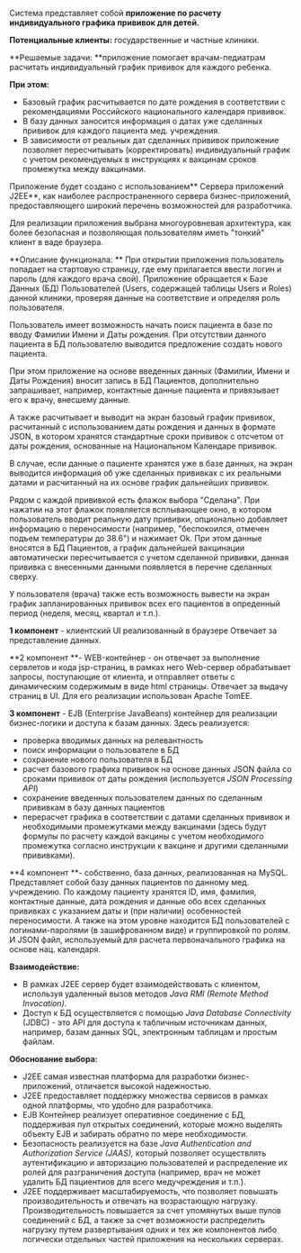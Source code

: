 Система представляет собой **приложение по расчету индивидуального графика прививок для детей.**

**Потенциальные клиенты:** государственные и частные клиники.

**Решаемые задачи: **приложение помогает врачам-педиатрам расчитать индивидуальный график прививок 
для каждого ребенка. 

**При этом:**
- Базовый график расчитывается по дате рождения в соответствии с рекомендациями Российского национального календаря прививок. 
- В базу данных заносится информация о датах уже сделанных прививок для каждого пациента мед. учреждения.
- В зависимости от реальных дат сделанных прививок приложение позволяет пересчитывать (корректировать) индивидуальный график с учетом рекомендуемых в инструкциях к вакцинам сроков промежутка между вакцинами. 

Приложение будет создано с использованием** Сервера приложений J2EE**, как наиболее распространенного сервера бизнес-приложений, предоставляющего широкий перечень возможностей для разработчика. 

Для реализации приложения выбрана многоуровневая архитектура, как более безопасная и позволяющая пользователям иметь "тонкий" клиент в ваде браузера.

**Описание функционала: **
При открытии приложения пользователь попадает на стартовую страницу, где ему прилагается ввести логин и пароль (для каждого врача свой). Приложение обращается к Базе Данных (БД) Пользователей (Users, содержащей таблицы Users и Roles) данной клиники, проверяя данные на соответствие и определяя роль пользователя.

Пользователь имеет возможность начать поиск пациента в базе по вводу Фамилии Имени и Даты рождения. При отсутствии данного пациента в БД пользователю выводится предложение создать нового пациента.

При этом приложение на основе введенных данных (Фамилии, Имени и Даты Рождения) вносит запись в БД Пациентов, дополнительно запрашивает, например, контактные данные пациента и привязывает его к врачу, внесшему данные.

А также расчитывает и выводит на экран базовый график прививок, расчитанный с использованием даты рождения и данных в формате JSON, в котором хранятся стандартные сроки прививок с отсчетом от даты рождения, основанные на Национальном Календаре прививок.

В случае, если данные о пациенте хранятся уже в базе данных, на экран выводится информация об уже сделанных прививках с их реальными датами и расчитанный на их основе график дальнейших прививок. 

Рядом с каждой прививкой есть флажок выбора "Сделана". При нажатии на этот флажок появляется всплывающее окно, в котором пользователь вводит реальную дату прививки, опционально добавляет информацию о переносимости (например, "беспокоился, отмечен подъем температуры до 38.6") и нажимает Ok. При этом данные вносятся в БД Пациентов, а график дальнейшей вакцинации автоматически пересчитывается с учетом сделанной прививки, данная прививка с внесенными данными появляется в перечне сделанных сверху. 

У пользователя (врача) также есть возможность вывести на экран график запланированных прививок всех его пациентов в опреденный период (неделя, месяц, квартал и т.п.).

**1 компонент** - клиентский UI реализованный в браузере Отвечает за представление данных.

**2 компонент **- WEB-контейнер - он отвечает за выполнение сервлетов и кода jsp-страниц, в рамках него Web-сервер обрабатывает запросы, поступающие от клиента, и отправляет ответы с динамическим содержимым в виде html страницы. Отвечает за выдачу страниц в UI.
Для его реализации использован Apache TomEE.

**3 компонент** - EJB (Enterprise JavaBeans) контейнер для реализации бизнес-логики и доступа к базам данных. 
Здесь реализуется:
- проверка вводимых данных на релевантность
- поиск информации о пользователе в БД
- сохранение нового пользователя в БД
- расчет базового графика прививок на основе данных JSON файла со сроками прививок от даты рождения (используется *JSON Processing API*)
- сохранение введенных пользователем данных по сделанным прививкам в базу данных пациентов
- перерасчет графика в соответствии с датами сделанных прививок и необходимыми промежутками между вакцинами (здесь будут формулы по расчету каждой вакцины с учетом необходимого промежутка согласно инструкции к вакцине и другими сделанными прививками).

**4 компонент **- собственно, база данных, реализованная на MySQL. Представляет собой базу данных пациентов по данному мед. учреждению. По каждому пациенту хранятся ID, имя, фамилия, контактные данные, дата рождения и данные обо всех сделанных прививках с указанием даты и (при наличии) особенностей переносимости. А также на этом уровне находится БД пользователей с логинами-паролями (в зашифрованном виде) и группировкой по ролям. И JSON файл, используемый для расчета первоначального графика на основе нац. календаря.

**Взаимодействие:** 

- В рамках J2EE сервер будет взаимодействовать с клиентом, используя удаленный вызов методов *Java RMI (Remote Method Invocation).* 
- Доступ к БД осуществляется с помощью *Java Database Connectivity* (JDBC) - это API для доступа к табличным источникам данных, например, базам данных SQL, электронным таблицам и простым файлам.

**Обоснование выбора:**
- J2EE самая известная платформа для разработки бизнес-приложений, отличается высокой надежностью.
- J2EE предоставляет поддержку множества сервисов в рамках одной платформы, что удобно для разработчика.
- EJB Контейнер реализует оперативное соединение с БД, поддерживая  пул открытых соединений, которые можно выделять объекту EJB и забирать обратно по мере необходимости.
- Безопасность реализуется на базе *Java Authentication and Authorization Service (JAAS),* который позволяет осуществлять аутентификацию и авторизацию пользователей и распределение их ролей для разграничения доступа (например, врач не может удалить БД пациентиов для всего медучреждения и т.п.).
- J2EE поддерживает масштабируемость, что позволяет повышать производительность и отвечать на возрастающую нагрузку. Производительность повышается за счет упомянутых выше пулов соединений с БД, а также за счет возможности распределить нагрузку путем развертывания одних и тех же компонентов либо логически отдельных частей приложения на нескольких серверах.